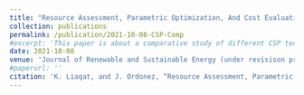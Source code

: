 ```yaml
---
title: "Resource Assessment, Parametric Optimization, And Cost Evaluation: A Comparative Study of CSP Power Plants for Pakistan"
collection: publications
permalink: /publication/2021-10-08-CSP-Comp
#excerpt: 'This paper is about a comparative study of different CSP technologies based power plants for Pakistan.'
date: 2021-10-08
venue: 'Journal of Renewable and Sustainable Energy (under revisison process)'
#paperurl: ''
citation: 'K. Liaqat, and J. Ordonez, “Resource Assessment, Parametric Optimization, And Cost Evaluation: A Comparative Study of CSP Power Plants for Pakistan,” Journal of Renewable and Sustainable Energy'
---
```




